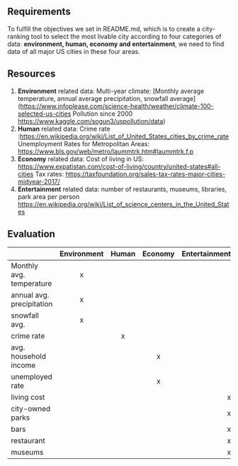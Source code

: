 ## Requirements
To fulfill the objectives we set in README.md, which is to create a city-ranking tool to select the most livable city according to four categories of data: **environment, human, economy and entertainment**, we need to find data of all major US cities in these four areas.

## Resources
1. **Environment** related data: Multi-year climate: [Monthly average temperature, annual average precipitation, snowfall average] (https://www.infoplease.com/science-health/weather/climate-100-selected-us-cities
Pollution since 2000 https://www.kaggle.com/sogun3/uspollution/data)
2. **Human** related data: Crime rate :https://en.wikipedia.org/wiki/List_of_United_States_cities_by_crime_rate
Unemployment Rates for Metropolitan Areas: https://www.bls.gov/web/metro/laummtrk.htm#laummtrk.f.p
3. **Economy** related data: Cost of living in US: https://www.expatistan.com/cost-of-living/country/united-states#all-cities Tax rates: https://taxfoundation.org/sales-tax-rates-major-cities-midyear-2017/
4. **Entertainment** related data: number of restaurants, museums, libraries, park area per person
https://en.wikipedia.org/wiki/List_of_science_centers_in_the_United_States

## Evaluation
|                         | Environment | Human|Economy|Entertainment|
|-------------------------|:-----------:|:----:|:-----:|------------:|
|Monthly avg. temperature |      x      |      |       |             |
|annual avg. precipitation|      x      |      |       |             |
|snowfall avg.            |      x      |      |       |             |
|crime rate               |             |  x   |       |             |
|avg. household income    |             |      |   x   |             |
|unemployed rate          |             |      |   x   |             |
|living cost              |             |      |       |     x       |
|city-owned parks         |             |      |       |     x       |
|bars                     |             |      |       |     x       |
|restaurant               |             |      |       |     x       |
|museums                  |             |      |       |     x       |
